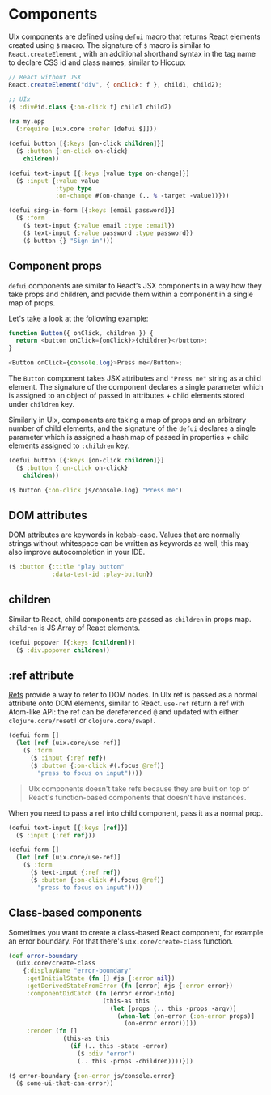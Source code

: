 # Components

UIx components are defined using `defui` macro that returns React elements created using `$` macro. The signature of `$` macro is similar to `React.createElement` , with an additional shorthand syntax in the tag name to declare CSS id and class names, similar to Hiccup:

```js
// React without JSX
React.createElement("div", { onClick: f }, child1, child2);
```

```clojure
;; UIx
($ :div#id.class {:on-click f} child1 child2)
```

```clojure
(ns my.app
  (:require [uix.core :refer [defui $]]))

(defui button [{:keys [on-click children]}]
  ($ :button {:on-click on-click}
    children))

(defui text-input [{:keys [value type on-change]}]
  ($ :input {:value value
             :type type
             :on-change #(on-change (.. % -target -value))}))

(defui sing-in-form [{:keys [email password]}]
  ($ :form
    ($ text-input {:value email :type :email})
    ($ text-input {:value password :type password})
    ($ button {} "Sign in")))
```

## Component props

`defui` components are similar to React’s JSX components in a way how they take props and children, and provide them within a component in a single map of props.

Let's take a look at the following example:

```js
function Button({ onClick, children }) {
  return <button onClick={onClick}>{children}</button>;
}

<Button onClick={console.log}>Press me</Button>;
```

The `Button` component takes JSX attributes and `"Press me"` string as a child element. The signature of the component declares a single parameter which is assigned to an object of passed in attributes + child elements stored under `children` key.

Similarly in UIx, components are taking a map of props and an arbitrary number of child elements, and the signature of the `defui` declares a single parameter which is assigned a hash map of passed in properties + child elements assigned to `:children` key.

```clojure
(defui button [{:keys [on-click children]}]
  ($ :button {:on-click on-click}
    children))

($ button {:on-click js/console.log} "Press me")
```

## DOM attributes

DOM attributes are keywords in kebab-case. Values that are normally strings without whitespace can be written as keywords as well, this may also improve autocompletion in your IDE.

```clojure
($ :button {:title "play button"
            :data-test-id :play-button})
```

## children

Similar to React, child components are passed as `children` in props map. `children` is JS Array of React elements.

```clojure
(defui popover [{:keys [children]}]
  ($ :div.popover children))
```

## :ref attribute

[Refs](https://reactjs.org/docs/refs-and-the-dom.html) provide a way to refer to DOM nodes. In UIx ref is passed as a normal attribute onto DOM elements, similar to React. `use-ref` return a ref with Atom-like API: the ref can be dereferenced `@` and updated with either `clojure.core/reset!` or `clojure.core/swap!`.

```clojure
(defui form []
  (let [ref (uix.core/use-ref)]
    ($ :form
      ($ :input {:ref ref})
      ($ :button {:on-click #(.focus @ref)}
        "press to focus on input"))))
```

> UIx components doesn't take refs because they are built on top of React's function-based components that doesn't have instances.

When you need to pass a ref into child component, pass it as a normal prop.

```clojure
(defui text-input [{:keys [ref]}]
  ($ :input {:ref ref}))

(defui form []
  (let [ref (uix.core/use-ref)]
    ($ :form
      ($ text-input {:ref ref})
      ($ :button {:on-click #(.focus @ref)}
        "press to focus on input"))))
```

## Class-based components
Sometimes you want to create a class-based React component, for example an error boundary. For that there's `uix.core/create-class` function.

```clojure
(def error-boundary
  (uix.core/create-class
    {:displayName "error-boundary"
     :getInitialState (fn [] #js {:error nil})
     :getDerivedStateFromError (fn [error] #js {:error error})
     :componentDidCatch (fn [error error-info]
                          (this-as this
                            (let [props (.. this -props -argv)]
                              (when-let [on-error (:on-error props)]
                                (on-error error)))))
     :render (fn []
               (this-as this
                 (if (.. this -state -error)
                   ($ :div "error")
                   (.. this -props -children))))}))

($ error-boundary {:on-error js/console.error}
  ($ some-ui-that-can-error))
```